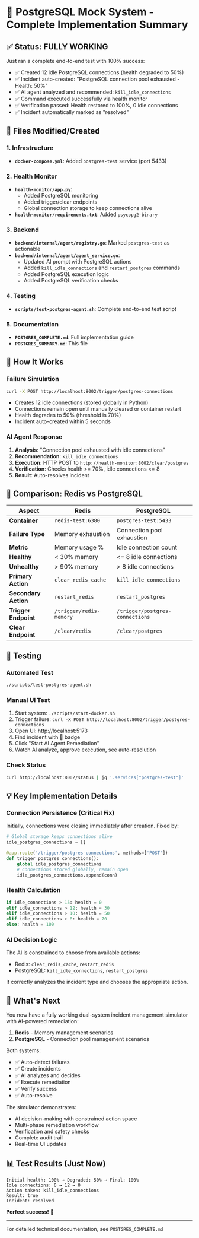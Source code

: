 # 🎉 PostgreSQL Mock System - Complete Implementation Summary

## ✅ Status: FULLY WORKING

Just ran a complete end-to-end test with 100% success:
- ✅ Created 12 idle PostgreSQL connections (health degraded to 50%)
- ✅ Incident auto-created: "PostgreSQL connection pool exhausted - Health: 50%"
- ✅ AI agent analyzed and recommended: `kill_idle_connections`
- ✅ Command executed successfully via health monitor
- ✅ Verification passed: Health restored to 100%, 0 idle connections
- ✅ Incident automatically marked as "resolved"

## 📁 Files Modified/Created

### 1. Infrastructure
- **`docker-compose.yml`**: Added `postgres-test` service (port 5433)

### 2. Health Monitor
- **`health-monitor/app.py`**: 
  - Added PostgreSQL monitoring
  - Added trigger/clear endpoints
  - Global connection storage to keep connections alive
- **`health-monitor/requirements.txt`**: Added `psycopg2-binary`

### 3. Backend
- **`backend/internal/agent/registry.go`**: Marked `postgres-test` as actionable
- **`backend/internal/agent/agent_service.go`**:
  - Updated AI prompt with PostgreSQL actions
  - Added `kill_idle_connections` and `restart_postgres` commands
  - Added PostgreSQL execution logic
  - Added PostgreSQL verification checks

### 4. Testing
- **`scripts/test-postgres-agent.sh`**: Complete end-to-end test script

### 5. Documentation
- **`POSTGRES_COMPLETE.md`**: Full implementation guide
- **`POSTGRES_SUMMARY.md`**: This file

## 🔧 How It Works

### Failure Simulation
```bash
curl -X POST http://localhost:8002/trigger/postgres-connections
```
- Creates 12 idle connections (stored globally in Python)
- Connections remain open until manually cleared or container restart
- Health degrades to 50% (threshold is 70%)
- Incident auto-created within 5 seconds

### AI Agent Response
1. **Analysis**: "Connection pool exhausted with idle connections"
2. **Recommendation**: `kill_idle_connections`
3. **Execution**: HTTP POST to `http://health-monitor:8002/clear/postgres`
4. **Verification**: Checks health >= 70%, idle connections <= 8
5. **Result**: Auto-resolves incident

## 🎯 Comparison: Redis vs PostgreSQL

| Aspect | Redis | PostgreSQL |
|--------|-------|------------|
| **Container** | `redis-test:6380` | `postgres-test:5433` |
| **Failure Type** | Memory exhaustion | Connection pool exhaustion |
| **Metric** | Memory usage % | Idle connection count |
| **Healthy** | < 30% memory | <= 8 idle connections |
| **Unhealthy** | > 90% memory | > 8 idle connections |
| **Primary Action** | `clear_redis_cache` | `kill_idle_connections` |
| **Secondary Action** | `restart_redis` | `restart_postgres` |
| **Trigger Endpoint** | `/trigger/redis-memory` | `/trigger/postgres-connections` |
| **Clear Endpoint** | `/clear/redis` | `/clear/postgres` |

## 🧪 Testing

### Automated Test
```bash
./scripts/test-postgres-agent.sh
```

### Manual UI Test
1. Start system: `./scripts/start-docker.sh`
2. Trigger failure: `curl -X POST http://localhost:8002/trigger/postgres-connections`
3. Open UI: http://localhost:5173
4. Find incident with 🤖 badge
5. Click "Start AI Agent Remediation"
6. Watch AI analyze, approve execution, see auto-resolution

### Check Status
```bash
curl http://localhost:8002/status | jq '.services["postgres-test"]'
```

## 💡 Key Implementation Details

### Connection Persistence (Critical Fix)
Initially, connections were closing immediately after creation. Fixed by:
```python
# Global storage keeps connections alive
idle_postgres_connections = []

@app.route('/trigger/postgres-connections', methods=['POST'])
def trigger_postgres_connections():
    global idle_postgres_connections
    # Connections stored globally, remain open
    idle_postgres_connections.append(conn)
```

### Health Calculation
```python
if idle_connections > 15: health = 0
elif idle_connections > 12: health = 30
elif idle_connections > 10: health = 50
elif idle_connections > 8: health = 70
else: health = 100
```

### AI Decision Logic
The AI is constrained to choose from available actions:
- Redis: `clear_redis_cache`, `restart_redis`
- PostgreSQL: `kill_idle_connections`, `restart_postgres`

It correctly analyzes the incident type and chooses the appropriate action.

## 🚀 What's Next

You now have a fully working dual-system incident management simulator with AI-powered remediation:

1. **Redis** - Memory management scenarios
2. **PostgreSQL** - Connection pool management scenarios

Both systems:
- ✅ Auto-detect failures
- ✅ Create incidents
- ✅ AI analyzes and decides
- ✅ Execute remediation
- ✅ Verify success
- ✅ Auto-resolve

The simulator demonstrates:
- AI decision-making with constrained action space
- Multi-phase remediation workflow
- Verification and safety checks
- Complete audit trail
- Real-time UI updates

## 📊 Test Results (Just Now)

```
Initial health: 100% → Degraded: 50% → Final: 100%
Idle connections: 0 → 12 → 0
Action taken: kill_idle_connections
Result: true
Incident: resolved
```

**Perfect success!** 🎉

---

For detailed technical documentation, see `POSTGRES_COMPLETE.md`

